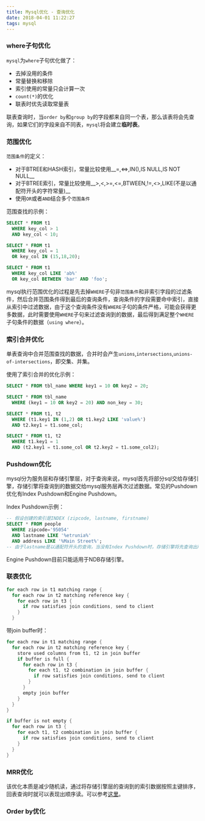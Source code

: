 ```yaml
---
title: Mysql优化 - 查询优化
date: 2018-04-01 11:22:27
tags: mysql
---
```

### where子句优化

`mysql`为`where`子句优化做了：

* 去掉没用的条件
* 常量替换和移除
* 索引使用的常量只会计算一次
* `count(*)`的优化
* 联表时优先读取常量表



联表查询时，当`order by`和`group by`的字段都来自同一个表，那么该表将会先查询，如果它们的字段来自不同表，`mysql`将会建立**临时表**。

### 范围优化

`范围条件`的定义：

* 对于BTREE和HASH索引，常量比较使用__=,<=>,IN(),IS NULL,IS NOT NULL__
* 对于BTREE索引，常量比较使用__>,<,>=,<=,BTWEEN,!=,<>,LIKE(不是以通配符开头的字符常量)__
* 使用`OR`或者`AND`结合多个`范围条件`

范围查找的示例：

```sql
SELECT * FROM t1
  WHERE key_col > 1
  AND key_col < 10;

SELECT * FROM t1
  WHERE key_col = 1
  OR key_col IN (15,18,20);

SELECT * FROM t1
  WHERE key_col LIKE 'ab%'
  OR key_col BETWEEN 'bar' AND 'foo';
```

mysql执行范围优化的过程是先去掉`WHERE`子句非`范围条件`和非索引字段的过滤条件，然后合并范围条件得到最后的查询条件，查询条件的字段需要命中索引，直接从索引中过滤数据，由于这个查询条件没有`WHERE`子句的条件严格，可能会获得更多数据，此时需要使用`WHERE`子句来过滤查询到的数据，最后得到满足整个`WHERE`子句条件的数据（`using where`）。

### 索引合并优化

单表查询中合并范围查找的数据，合并时会产生`unions`,`intersections`,`unions-of-intersections`，即交集、并集。

使用了索引合并的优化示例：

```sql
SELECT * FROM tbl_name WHERE key1 = 10 OR key2 = 20;

SELECT * FROM tbl_name
  WHERE (key1 = 10 OR key2 = 20) AND non_key = 30;

SELECT * FROM t1, t2
  WHERE (t1.key1 IN (1,2) OR t1.key2 LIKE 'value%')
  AND t2.key1 = t1.some_col;

SELECT * FROM t1, t2
  WHERE t1.key1 = 1
  AND (t2.key1 = t1.some_col OR t2.key2 = t1.some_col2);
```

### Pushdown优化

mysql分为服务层和存储引擎层，对于查询来说，mysql首先将部分sql交给存储引擎，存储引擎将查询到的数据交给mysql服务层再次过滤数据。常见的Pushdown优化有Index Pushdown和Engine Pushdown。

Index Pushdown示例：

```sql
-- 假设创建的索引是INDEX (zipcode, lastname, firstname)
SELECT * FROM people
  WHERE zipcode='95054'
  AND lastname LIKE '%etrunia%'
  AND address LIKE '%Main Street%';
-- 由于lastname是以通配符开头的查询，当没有Index Pushdown时，存储引擎将先查询出所有的zipcode，然后将数据交给mysql服务层过滤，当存在Index Pushdown时，存储引擎自己就可以在索引中来过滤数据。
```

Engine Pushdown目前只能适用于NDB存储引擎。

### 联表优化

```C
for each row in t1 matching range {
  for each row in t2 matching reference key {
    for each row in t3 {
      if row satisfies join conditions, send to client
    }
  }

```

带join buffer时：

```c
for each row in t1 matching range {
  for each row in t2 matching reference key {
    store used columns from t1, t2 in join buffer
    if buffer is full {
      for each row in t3 {
        for each t1, t2 combination in join buffer {
          if row satisfies join conditions, send to client
        }
      }
      empty join buffer
    }
  }
}

if buffer is not empty {
  for each row in t3 {
    for each t1, t2 combination in join buffer {
      if row satisfies join conditions, send to client
    }
  }
}
```

### MRR优化

该优化本质是减少随机读，通过将存储引擎层的查询到的索引数据按照主键排序，回表查询时就可以表现出顺序读。可以参考[这里](http://mysql.taobao.org/monthly/2016/01/04/)。

### Order by优化

